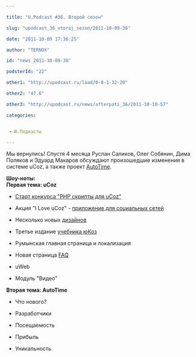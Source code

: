 ```yaml
---

title: "U.Podcast #36. Второй сезон"

slug: "upodcast_36_vtoroj_sezon/2011-10-09-38"

date: "2011-10-09 17:36:25"

author: "TERNOX"

id: "news_2011-10-09-38"

podsterId: "22"

other1: "http://upodcast.ru/load/0-0-1-32-20"

other2: "47.6"

other3: "http://upodcast.ru/news/afterpati_36/2011-10-10-57"

categories:


 - Ю.Подкасты

---
```

Мы вернулись! Спустя 4 месяца Руслан Саликов, Олег Собянин, Дима Поляков и Эдуард Макаров обсуждают произошедшие изменения в системе uCoz, а также проект [AutoTime](http://autotime.net.ua/ "http://autotime.net.ua/").  
  
**Шоу-ноты:**  
**Первая тема: uCoz**  

*   [Старт конкурса "PHP скрипты для uCoz"](http://blog.ucoz.ru/blog/phpcontest/2011-08-12-195 "http://blog.ucoz.ru/blog/phpcontest/2011-08-12-195")  
    
*   Акция "I Love uCoz" - [приложение для социальных сетей](http://blog.ucoz.ru/blog/akcija_quot_i_love_ucoz_quot_prilozhenie_dlja_socialnykh_setej/2011-07-28-194 "http://blog.ucoz.ru/blog/akcija_quot_i_love_ucoz_quot_prilozhenie_dlja_socialnykh_setej/2011-07-28-194")  
    
*   Несколько новых [дизайнов](http://salikov.net/sc/20110928-xy0-118kb.jpg "http://salikov.net/sc/20110928-xy0-118kb.jpg")  
    
*   Третье издание [учебника юКоз](http://www.ozon.ru/context/detail/id/7236955/ "http://www.ozon.ru/context/detail/id/7236955/")  
    
*   Румынская главная страница и локализация  
    
*   Новая страница [FAQ](http://test-faq.ucoz.ru/ "http://test-faq.ucoz.ru/")  
    
*   uWeb  
    
*   Модуль "Видео"

**Вторая тема: AutoTime**  

*   Что нового?  
    
*   Разработчики  
    
*   Посещаемость  
    
*   Прибыль  
    
*   Уникальность